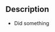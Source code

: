 <!--
PR Title should look like:
- Subsection | Do something
- Do something
-->

## Description
<!-- Describe your changes in detail -->
* Did something

<!--
## Related Issues
* References #X
* Resolves #X
-->

<!--
## Screenhots
Insert screenshots here if applicable.
-->
